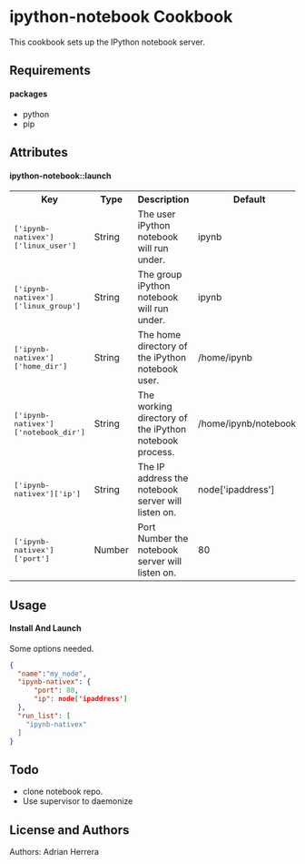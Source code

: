 ipython-notebook Cookbook
=========================
This cookbook sets up the IPython notebook server.


Requirements
------------

#### packages

- python
- pip

Attributes
----------

#### ipython-notebook::launch
<table>
  <tr>
    <th>Key</th>
    <th>Type</th>
    <th>Description</th>
    <th>Default</th>
  </tr>
  <tr>
    <td><tt>['ipynb-nativex']['linux_user']</tt></td>
    <td>String</td>
    <td>The user iPython notebook will run under.</td>
    <td>ipynb</td>
  </tr>
  <tr>
    <td><tt>['ipynb-nativex']['linux_group']</tt></td>
    <td>String</td>
    <td>The group iPython notebook will run under.</td>
    <td>ipynb</td>
  </tr>
  <tr>
    <td><tt>['ipynb-nativex']['home_dir']</tt></td>
    <td>String</td>
    <td>The home directory of the iPython notebook user.</td>
    <td>/home/ipynb</td>
  </tr>
  <tr>
    <td><tt>['ipynb-nativex']['notebook_dir']</tt></td>
    <td>String</td>
    <td>The working directory of the iPython notebook process.</td>
    <td>/home/ipynb/notebooks</td>
  </tr>
  <tr>
    <td><tt>['ipynb-nativex']['ip']</tt></td>
    <td>String</td>
    <td>The IP address the notebook server will listen on.</td>
    <td>node['ipaddress']</td>
  </tr>
  <tr>
    <td><tt>['ipynb-nativex']['port']</tt></td>
    <td>Number</td>
    <td>Port Number the notebook server will listen on.</td>
    <td>80</td>
  </tr>
</table>

Usage
-----

#### Install And Launch

Some options needed.

```json
{
  "name":"my_node",
  "ipynb-nativex": {
      "port": 80,
      "ip": node['ipaddress']
  },
  "run_list": [
    "ipynb-nativex"
  ]
}
```

Todo
-----
- clone notebook repo.
- Use supervisor to daemonize

License and Authors
-------------------
Authors: Adrian Herrera
